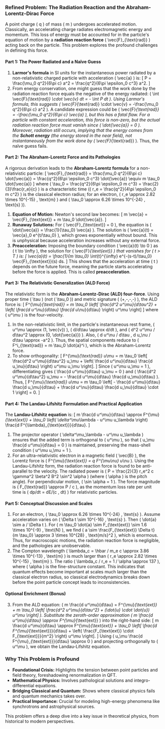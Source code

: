 ### **Refined Problem: The Radiation Reaction and the Abraham-Lorentz-Dirac Force**

A point charge \( q \) of mass \( m \) undergoes accelerated motion. Classically, an accelerating charge radiates electromagnetic energy and momentum. This loss of energy must be accounted for in the particle's equation of motion by a **radiation reaction force** \( \vec{F}_{\text{rad}} \) acting back on the particle. This problem explores the profound challenges in defining this force.

#### **Part 1: The Power Radiated and a Naïve Guess**
1.  **Larmor's formula** in SI units for the instantaneous power radiated by a non-relativistic charged particle with acceleration \( \vec{a} \) is:
    \[
    P = \frac{\mu_0 q^2}{6\pi c} a^2 = \frac{q^2}{6\pi \epsilon_0 c^3} a^2.
    \]
2.  From energy conservation, one might guess that the work done by the radiation reaction force equals the negative of the energy radiated: \( \int \vec{F}_{\text{rad}} \cdot \vec{v}  dt = - \int P  dt \). Using Larmor's formula, this suggests \( \vec{F}_{\text{rad}} \cdot \vec{v} = -\frac{\mu_0 q^2}{6\pi c} a^2 \). A candidate expression could be \( \vec{F}_{\text{rad}} = -\frac{\mu_0 q^2}{6\pi c} \vec{a} \), but this has a fatal flaw. For a particle with constant acceleration, this force is non-zero, but the actual radiation reaction force must vanish since \( \dot{\vec{a}} = 0 \). Moreover, radiation still occurs, implying that the energy comes from the **Schott energy** (the energy stored in the near field), not instantaneously from the work done by \( \vec{F}_{\text{rad}} \). Thus, the naïve guess fails.

#### **Part 2: The Abraham-Lorentz Force and its Pathologies**
A rigorous derivation leads to the **Abraham-Lorentz formula** for a non-relativistic particle:
\[
\vec{F}_{\text{rad}} = \frac{\mu_0 q^2}{6\pi c} \dot{\vec{a}} = \frac{q^2}{6\pi \epsilon_0 c^3} \dot{\vec{a}} \equiv m \tau_0 \dot{\vec{a}}
\]
where \( \tau_0 = \frac{q^2}{6\pi \epsilon_0 m c^3} = \frac{2}{3}\frac{r_e}{c} \) is a characteristic time (\( r_e = \frac{q^2}{4\pi \epsilon_0 m c^2} \) is the classical electron radius; for an electron, \( r_e \approx 2.82 \times 10^{-15} \, \text{m} \) and \( \tau_0 \approx 6.26 \times 10^{-24} \, \text{s} \)).

1.  **Equation of Motion:** Newton's second law becomes:
    \[
    m \vec{a} = \vec{F}_{\text{ext}} + m \tau_0 \dot{\vec{a}}.
    \]
2.  **Runaway Solutions:** For \( \vec{F}_{\text{ext}} = 0 \), the equation is \( \dot{\vec{a}} = \frac{1}{\tau_0} \vec{a} \). The solution is \( \vec{a}(t) = \vec{a}_0 e^{t/\tau_0} \), which grows exponentially without bound. This is unphysical because acceleration increases without any external force.
3.  **Preacceleration:** Imposing the boundary condition \( \vec{a}(t) \to 0 \) as \( t \to \infty \), the solution for \( \vec{F}_{\text{ext}} \) that vanishes for \( t > T \) is:
    \[
    \vec{a}(t) = \frac{1}{m \tau_0} \int_{t}^{\infty} e^{-(s-t)/\tau_0} \vec{F}_{\text{ext}}(s)  ds.
    \]
    This shows that the acceleration at time \( t \) depends on the future force, meaning the particle starts accelerating before the force is applied. This is called **preacceleration**.

#### **Part 3: The Relativistic Generalization (ALD Force)**
The relativistic form is the **Abraham-Lorentz-Dirac (ALD) four-force**. Using proper time \( \tau \) (not \( \tau_0 \)) and metric signature \( (+,-,-,-) \), the ALD force is:
\[
F^{\mu}_{\text{rad}} = m \tau_0 \left[ \frac{d^2 u^\mu}{d\tau^2} + \left( \frac{d u^\nu}{d\tau} \frac{d u_\nu}{d\tau} \right) u^\mu \right]
\]
where \( u^\mu \) is the four-velocity.

1.  In the non-relativistic limit, in the particle's instantaneous rest frame, \( u^\mu \approx (1, \vec{v}) \), \( d/d\tau \approx d/dt \), and \( d^2 u^\mu / d\tau^2 \approx (0, \dot{\vec{a}}) \). Also, \( d u^\nu / d\tau \, d u_\nu / d\tau \approx -a^2 \). Thus, the spatial components reduce to \( F^i_{\text{rad}} = m \tau_0 \dot{a}^i \), which is the Abraham-Lorentz force.
2.  To show orthogonality: 
    \[
    F^{\mu}_{\text{rad}} u_\mu = m \tau_0 \left[ \frac{d^2 u^\mu}{d\tau^2} u_\mu + \left( \frac{d u^\nu}{d\tau} \frac{d u_\nu}{d\tau} \right) u^\mu u_\mu \right].
    \]
    Since \( u^\mu u_\mu = 1 \), differentiating gives \( \frac{d u^\mu}{d\tau} u_\mu = 0 \) and \( \frac{d^2 u^\mu}{d\tau^2} u_\mu = - \frac{d u^\mu}{d\tau} \frac{d u_\mu}{d\tau} \). Thus, 
    \[
    F^{\mu}_{\text{rad}} u_\mu = m \tau_0 \left[ - \frac{d u^\mu}{d\tau} \frac{d u_\mu}{d\tau} + \frac{d u^\nu}{d\tau} \frac{d u_\nu}{d\tau} \cdot 1 \right] = 0.
    \]

#### **Part 4: The Landau-Lifshitz Formulation and Practical Application**
The **Landau-Lifshitz equation** is:
\[
m \frac{d u^\mu}{d\tau} \approx F^{\mu}_{\text{ext}} + \tau_0 \left( \delta^\mu_\lambda - u^\mu u_\lambda \right) \frac{d F^{\lambda}_{\text{ext}}}{d\tau}.
\]

1.  The projector operator \( \delta^\mu_\lambda - u^\mu u_\lambda \) ensures that the added term is orthogonal to \( u^\mu \), so that \( u_\mu \frac{d u^\mu}{d\tau} = 0 \) is maintained, preserving the mass-shell condition \( u^\mu u_\mu = 1 \).
2.  For an ultra-relativistic electron in a magnetic field \( \vec{B} \), the Lorentz force is \( F^{\mu}_{\text{ext}} = q F^{\mu\nu} u_\nu \). Using the Landau-Lifshitz form, the radiation reaction force is found to be anti-parallel to the velocity. The radiated power is \( P = \frac{2}{3} r_e^2 c \gamma^2 \beta^2 B^2 \sin^2 \alpha \) (where \( \alpha \) is the pitch angle). For perpendicular motion, \( \sin \alpha = 1 \). The force magnitude is \( F_{\text{rad}} \approx P / c \), as the momentum loss rate per unit time is \( dp/dt = dE/(c \, dt) \) for relativistic particles.

#### **Part 5: Conceptual Discussion and Scales**
1.  For an electron, \( \tau_0 \approx 6.26 \times 10^{-24} \, \text{s} \). Assume acceleration varies on \( \Delta t \sim 10^{-16} \, \text{s} \). Then \( \dot{a} \sim a / \Delta t \). For \( m \tau_0 \dot{a} \sim F_{\text{ext}} \sim 1.6 \times 10^{-9} \, \text{N} \), we find \( a \sim \frac{F_{\text{ext}} \Delta t}{m \tau_0} \approx 3 \times 10^{28} \, \text{m/s}^2 \), which is enormous. Thus, for macroscopic motions, the radiation reaction force is negligible, and the pathologies are unobservable.
2.  The Compton wavelength \( \lambda_c = \hbar / m_e c \approx 3.86 \times 10^{-13} \, \text{m} \) is much larger than \( r_e \approx 2.82 \times 10^{-15} \, \text{m} \). The ratio \( \lambda_c / r_e = 1 / \alpha \approx 137 \), where \( \alpha \) is the fine-structure constant. This indicates that quantum effects become important at scales much larger than the classical electron radius, so classical electrodynamics breaks down before the point particle concept leads to inconsistencies.

#### **Optional Enrichment (Bonus)**
3.  From the ALD equation: \( m \frac{d u^\mu}{d\tau} = F^{\mu}_{\text{ext}} + m \tau_0 \left[ \frac{d^2 u^\mu}{d\tau^2} + (\dot{u} \cdot \dot{u}) u^\mu \right] \). Substitute the zeroth-order approximation \( m \frac{d u^\mu}{d\tau} \approx F^{\mu}_{\text{ext}} \) into the right-hand side:
    \[
    m \frac{d u^\mu}{d\tau} \approx F^{\mu}_{\text{ext}} + \tau_0 \left[ \frac{d F^{\mu}_{\text{ext}}}{d\tau} + \left( \frac{F_{\text{ext}} \cdot F_{\text{ext}}}{m^2} \right) u^\mu \right].
    \]
    Using \( u_\mu \frac{d F^{\mu}_{\text{ext}}}{d\tau} \approx 0 \) and projecting orthogonally to \( u^\mu \), we obtain the Landau-Lifshitz equation.

### **Why This Problem is Profound**
- **Foundational Crisis:** Highlights the tension between point particles and field theory, foreshadowing renormalization in QFT.
- **Mathematical Physics:** Involves pathological solutions and integro-differential equations.
- **Bridging Classical and Quantum:** Shows where classical physics fails and quantum mechanics takes over.
- **Practical Importance:** Crucial for modeling high-energy phenomena like synchrotrons and astrophysical sources.

This problem offers a deep dive into a key issue in theoretical physics, from historical to modern perspectives.
